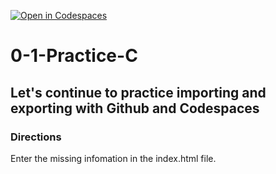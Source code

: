 [![Open in Codespaces](https://classroom.github.com/assets/launch-codespace-2972f46106e565e64193e422d61a12cf1da4916b45550586e14ef0a7c637dd04.svg)](https://classroom.github.com/open-in-codespaces?assignment_repo_id=20427276)
# 0-1-Practice-C

## Let's continue to practice importing and exporting with Github and Codespaces

### Directions
Enter the missing infomation in the index.html file.  
